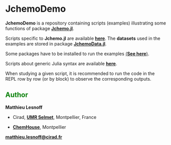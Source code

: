 # JchemoDemo

**JchemoDemo** is a repository containing scripts (examples) illustrating some functions of package [**Jchemo.jl**](https://github.com/mlesnoff/Jchemo.jl).

Scripts specific to **Jchemo.jl** are available [**here**](https://github.com/mlesnoff/JchemoDemo/tree/main/src/Jchemo_Examples). The **datasets** used in the examples are stored in package [**JchemoData.jl**](https://github.com/mlesnoff/JchemoData.jl). 

Some packages have to be installed to run the examples [(**See here**)](https://github.com/mlesnoff/JchemoDemo/blob/master/Project.toml).

Scripts about generic Julia syntax are available [**here**](https://github.com/mlesnoff/JchemoDemo/tree/main/src/Julia_Misc).

When studying a given script, it is recommended to run the code in the REPL row by row (or by block) to observe the corresponding outputs. 

## <span style="color:green"> **Author** </span> 

**Matthieu Lesnoff**

- Cirad, [**UMR Selmet**](https://umr-selmet.cirad.fr/en), Montpellier, France

- [**ChemHouse**](https://www.chemproject.org/ChemHouse), Montpellier

**matthieu.lesnoff@cirad.fr**




